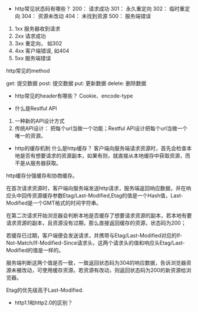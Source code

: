 * http常见状态码有哪些？
200： 请求成功
301： 永久重定向
302： 临时重定向
304： 资源未改动
404： 未找到资源
500： 服务端错误 

1. 1xx 服务器收到请求
2. 2xx 请求成功
3. 3xx 重定向， 如302
4. 4xx 客户端错误, 如404
5. 5xx 服务端错误

http常见的method

get: 提交数据
post: 提交数据
put: 更新数据
delete: 删除数据



* http常见的header有哪些？
Cookie、encode-type

* 什么是Restful API
1. 一种新的API设计方式
2. 传统API设计： 把每个url当做一个功能；Restful API设计把每个url当做一个唯一的资源。

* http的缓存机制
什么是http缓存？
客户端向服务端请求资源时，首先会检查本地是否有想要请求的资源副本，如果有则，就直接从本地缓存中获取资源，而不是从服务器获取。

http缓存分强缓存和协商缓存。

在首次请求资源时，客户端向服务端发送http请求，服务端返回响应数据，并在响应头中回传资源缓存参数Etag/Last-Modified,Etag的值是一个Hash值，Last-Modified是一个GMT格式的时间字符串。

在第二次请求开始浏览器会判断本地是否缓存了想要请求资源的副本，若本地有要请求资源的副本，且资源没有过期，那么直接返回缓存的资源，状态码为200；

若缓存已过期，客户端便会发送请求，并携带与Etag/Last-Modified对应的If-Not-Match/If-Modified-Since请求头，这两个请求头的值和响应头Etag/Last-Modified的值是一样的。

服务端判断这两个值是否一致，一致返回状态码为304的响应数据，告诉浏览器资源未被改动，可使用缓存资源。若资源有改动，则返回状态码为200的新资源给浏览器。

Etag的优先级高于Last-Modified.
* http1.1和http2.0的区别？